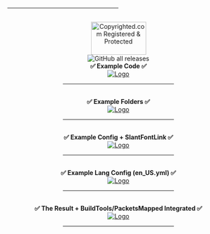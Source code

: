 <hr style="width:50%;text-align:left;margin-left:0">


<br />
<div align="center">
<div algin="center">
<a align="center" class="copyrighted-badge" title="Copyrighted.com Registered &amp; Protected" target="_blank" href="https://www.copyrighted.com/work/1LqgloZ7BmpNtSIP"><img alt="Copyrighted.com Registered &amp; Protected" border="0" width="125" height="75" srcset="https://static.copyrighted.com/badges/125x75/04_2x.png 2x" src="https://static.copyrighted.com/badges/125x75/04.png" /></a>
<div align="center">
<img alt="GitHub all releases" src="https://img.shields.io/github/downloads/MyNameIsKiyoshi/ExamplePlugin/total?color=green&label=ExamplePlugin%20Downloads&style=flat-square">
<div align="center"> <b>✅ Example Code ✅</b> </div>
</div>
  <a href="">
    <img src="https://i.imgur.com/en85oNP.png" alt="Logo" width="" height="">
  </a>


<hr style="width:50%;text-align:left;margin-left:0">

<br />
<div align="center"> <b>✅ Example Folders ✅</b> </div>
<div align="center">
  <a href="">
    <img src="https://i.imgur.com/tvc53Y5.png" alt="Logo" width="" height="">
  </a>


<hr style="width:50%;text-align:left;margin-left:0">

<br />
<div align="center"> <b>✅ Example Config + SlantFontLink ✅</b> </div>
<div align="center">
  <a href="">
    <img src="https://i.imgur.com/FdaBk9y.png" alt="Logo" width="" height="">
  </a>


<hr style="width:50%;text-align:left;margin-left:0">

<br />
<div align="center"> <b>✅ Example Lang Config (en_US.yml) ✅</b> </div>
<div align="center">
  <a href="">
    <img src="https://i.imgur.com/1PaowqI.png" alt="Logo" width="" height="">
  </a>


<hr style="width:50%;text-align:left;margin-left:0">

<br />
<div align="center"> <b>✅ The Result + BuildTools/PacketsMapped Integrated ✅</b> </div>
<div align="center">
  <a href="">
    <img src="https://i.imgur.com/q1FKpxj.png" alt="Logo" width="" height="">
  </a>


<hr style="width:50%;text-align:left;margin-left:0">
